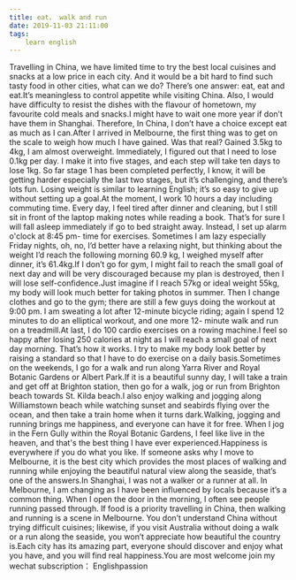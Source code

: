 ```yaml
---
title: eat， walk and run
date: 2019-11-03 21:11:00
tags:
    learn english
---
```

Travelling in China, we have limited time to try the best local cuisines and snacks at a low price in each city. And it would be a bit hard to find such tasty food in other cities, what can we do? There’s one answer: eat, eat and eat.It’s meaningless to control appetite while visiting China. Also, I would have difficulty to resist the dishes with the flavour of hometown, my favourite cold meals and snacks.I might have to wait one more year if don’t have them in Shanghai. Therefore, In China, I don’t have a choice except eat as much as I can.After I arrived in Melbourne, the first thing was to get on the scale to weigh how much I have gained. Was that real? Gained 3.5kg to 4kg, I am almost overweight. Immediately, I figured out that I need to lose 0.1kg per day. I make it into five stages, and each step will take ten days to lose 1kg. So far stage 1 has been completed perfectly, I know, it will be getting harder especially the last two stages, but it’s challenging, and there’s lots fun. Losing weight is similar to learning English; it’s so easy to give up without setting up a goal.At the moment, I work 10 hours a day including commuting time. Every day, I feel tired after dinner and cleaning, but I still sit in front of the laptop making notes while reading a book. That’s for sure I will fall asleep immediately if go to bed straight away. Instead, I set up alarm o'clock at 8:45 pm- time for exercises. Sometimes I am lazy especially Friday nights, oh, no, I’d better have a relaxing night, but thinking about the weight I’d reach the following morning 60.9 kg, I weighed myself after dinner, it’s 61.4kg.If I don’t go for gym, I might fail to reach the small goal of next day and will be very discouraged because my plan is destroyed, then I will lose self-confidence.Just imagine if I reach 57kg or ideal weight 55kg, my body will look much better for taking photos in summer. Then I change clothes and go to the gym; there are still a few guys doing the workout at 9:00 pm. I am sweating a lot after 12-minute bicycle riding; again I spend 12 minutes to do an elliptical workout, and one more 12- minute walk and run on a treadmill.At last, I do 100 cardio exercises on a rowing machine.I feel so happy after losing 250 calories at night as I will reach a small goal of next day morning. That’s how it works. I try to make my body look better by raising a standard so that I have to do exercise on a daily basis.Sometimes on the weekends, I go for a walk and run along Yarra River and Royal Botanic Gardens or Albert Park.If it is a beautiful sunny day, I will take a train and get off at Brighton station, then go for a walk, jog or run from Brighton beach towards St. Kilda beach.I also enjoy walking and jogging along Williamstown beach while watching sunset and seabirds flying over the ocean, and then take a train home when it turns dark.Walking, jogging and running brings me happiness, and everyone can have it for free. When I jog in the Fern Gully within the Royal Botanic Gardens, I feel like live in the heaven, and that's the best thing I have ever experienced.Happiness is everywhere if you do what you like. If someone asks why I move to Melbourne, it is the best city which provides the most places of walking and running while enjoying the beautiful natural view along the seaside, that’s one of the answers.In Shanghai, I was not a walker or a runner at all. In Melbourne, I am changing as I have been influenced by locals because it’s a common thing. When I open the door in the morning, I often see people running passed through. If food is a priority travelling in China, then walking and running is a scene in Melbourne. You don’t understand China without trying difficult cuisines; likewise, if you visit Australia without doing a walk or a run along the seaside, you won’t appreciate how beautiful the country is.Each city has its amazing part, everyone should discover and enjoy what you have, and you will find real happiness.You are most welcome join my wechat subscription： Englishpassion
